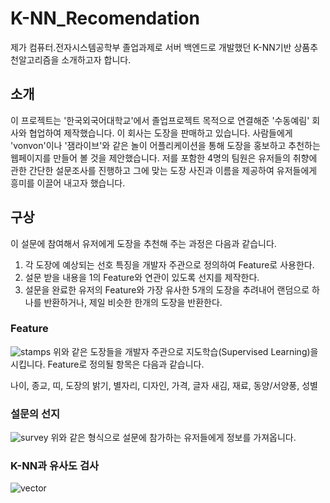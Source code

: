 # K-NN_Recomendation
  제가 컴퓨터.전자시스템공학부 졸업과제로 서버 백엔드로 개발했던 K-NN기반 상품추천알고리즘을 소개하고자 합니다. 
  
## 소개
  이 프로젝트는 '한국외국어대학교'에서 졸업프로젝트 목적으로 연결해준 '수동예림' 회사와 협업하여 제작했습니다. 이 회사는 도장을 판매하고 있습니다. 사람들에게 'vonvon'이나 '잼라이브'와 같은 놀이 어플리케이션을 통해 도장을 홍보하고 추천하는 웹페이지를 만들어 볼 것을 제안했습니다. 저를 포함한 4명의 팀원은 유저들의 취향에 관한 간단한 설문조사를 진행하고 그에 맞는 도장 사진과 이름을 제공하여 유저들에게 흥미를 이끌어 내고자 했습니다. 
  
## 구상
  이 설문에 참여해서 유저에게 도장을 추천해 주는 과정은 다음과 같습니다.
  
  1. 각 도장에 예상되는 선호 특징을 개발자 주관으로 정의하여 Feature로 사용한다.
  2. 설문 받을 내용을 1의 Feature와 연관이 있도록 선지를 제작한다. 
  3. 설문을 완료한 유저의 Feature와 가장 유사한 5개의 도장을 추려내어 랜덤으로 하나를 반환하거나, 제일 비슷한 한개의 도장을 반환한다.

### Feature 
  ![stamps](https://user-images.githubusercontent.com/44831709/137267422-517ade9a-0c18-4675-bfd3-28c135cced0c.png)
  위와 같은 도장들을 개발자 주관으로 지도학습(Supervised Learning)을 시킵니다. Feature로 정의될 항목은 다음과 같습니다.
  
  나이, 종교, 띠, 도장의 밝기, 별자리, 디자인, 가격, 글자 새김, 재료, 동양/서양풍, 성별

### 설문의 선지 
  ![survey](https://user-images.githubusercontent.com/44831709/137267744-1fd05abc-72e5-4213-be43-01d7fee2319e.png)
  위와 같은 형식으로 설문에 참가하는 유저들에게 정보를 가져옵니다. 

### K-NN과 유사도 검사 
  ![vector](https://user-images.githubusercontent.com/44831709/137268037-3302ec68-6dce-45ba-ae8c-0fe071a4d87a.png)
  
